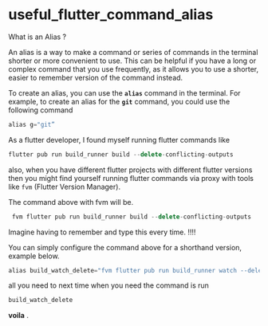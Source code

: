 # useful_flutter_command_alias

What is an Alias ?

An alias is a way to make a command or series of commands in the terminal shorter or more convenient to use. This can be helpful if you have a long or complex command that you use frequently, as it allows you to use a shorter, easier to remember version of the command instead.

To create an alias, you can use the **`alias`**
 command in the terminal. For example, to create an alias for the **`git`**
 command, you could use the following command

```jsx
alias g="git”
```

As a flutter developer, I found myself running flutter commands like 

```jsx
flutter pub run build_runner build --delete-conflicting-outputs
```

also, when you have different flutter projects with different flutter versions then you might find yourself running flutter commands via proxy with tools like `fvm` (Flutter Version Manager). 

The command above with fvm will be. 

```jsx
 fvm flutter pub run build_runner build --delete-conflicting-outputs
```

Imagine having to remember and type this every time. !!!!

You can simply configure the command above for a shorthand version, example below.

```jsx
alias build_watch_delete="fvm flutter pub run build_runner watch --delete-conflicting-outputs”
```

all you need to next time when you need the command is run 

```jsx
build_watch_delete
```

**voila** .
